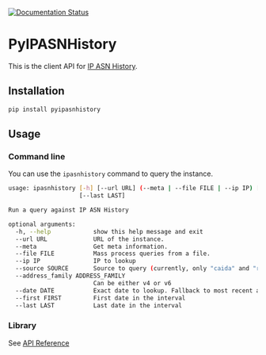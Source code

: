 [![Documentation Status](https://readthedocs.org/projects/pyipasnhistory/badge/?version=latest)](https://pyipasnhistory.readthedocs.io/en/latest/)

# PyIPASNHistory

This is the client API for [IP ASN History](https://github.com/D4-project/IPASN-History).

## Installation

```bash
pip install pyipasnhistory
```

## Usage

### Command line

You can use the `ipasnhistory` command to query the instance.

```bash
usage: ipasnhistory [-h] [--url URL] (--meta | --file FILE | --ip IP) [--source SOURCE] [--address_family ADDRESS_FAMILY] [--date DATE] [--first FIRST]
                    [--last LAST]

Run a query against IP ASN History

optional arguments:
  -h, --help            show this help message and exit
  --url URL             URL of the instance.
  --meta                Get meta information.
  --file FILE           Mass process queries from a file.
  --ip IP               IP to lookup
  --source SOURCE       Source to query (currently, only "caida" and "ripe_rrc00" are supported)
  --address_family ADDRESS_FAMILY
                        Can be either v4 or v6
  --date DATE           Exact date to lookup. Fallback to most recent available.
  --first FIRST         First date in the interval
  --last LAST           Last date in the interval
```

### Library

See [API Reference](https://pyipasnhistory.readthedocs.io/en/latest/api_reference.html)
